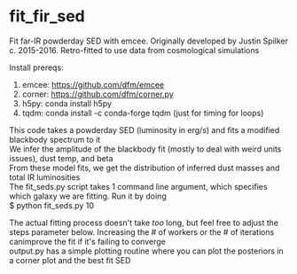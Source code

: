 # fit_fir_sed
Fit far-IR powderday SED with emcee. Originally developed by Justin Spilker c. 2015-2016. Retro-fitted to use data from cosmological simulations

Install prereqs:
  1. emcee: https://github.com/dfm/emcee
  2. corner: https://github.com/dfm/corner.py
  3. h5py: conda install h5py
  4. tqdm: conda install -c conda-forge tqdm (just for timing for loops)


This code takes a powderday SED (luminosity in erg/s) and fits a modified blackbody spectrum to it                                                          
We infer the amplitude of the blackbody fit (mostly to deal with weird units issues), dust temp, and beta                                                  
From these model fits, we get the distribution of inferred dust masses and total IR luminosities                                                                                                                                                                                                                      
The fit_seds.py script takes 1 command line argument, which specifies which galaxy we are fitting. Run it by doing                                                       
   $ python fit_seds.py 10                                                                                                                                  
                                                                                                                                                              
The actual fitting process doesn't take _too_ long, but feel free to adjust the steps parameter below. Increasing the # of workers or the # of iterations canimprove the fit if it's failing to converge                                                                                                               
                                                                                                                                                             output.py has a simple plotting routine where you can plot the posteriors in a corner plot and the best fit SED 
  
 

